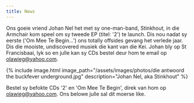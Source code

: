 ```yaml
---
title: News
---
```


Ons goeie vriend Johan Nel het met sy one-man-band, Stinkhout, in die Armchair kom speel om sy tweede EP (titel: '2') te launch. Dis nou nadat sy eerste ('Om Mee Te Begin...') ons totally offsides gevang het verlede jaar. Dis die mooiste, undiscovered musiek die kant van die Kei. Johan bly op St Francisbaai, lyk so en julle kan sy CDs bestel deur hom te email op <olawieg@yahoo.com>.

{% include image.html
    image_path="/assets/images/photos/die antwoord the buckfever underground.jpg"
    description="Johan Nel, aka Stinkhout"
%}

Bestel sy befokte CDs '2' en 'Om Mee Te Begin', direk van hom op <olawieg@yahoo.com>. Ons belowe julle sal dit moerse like.
